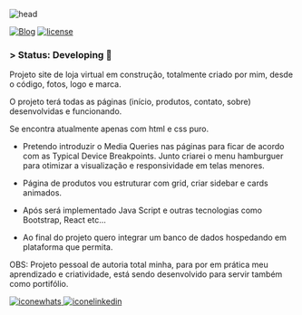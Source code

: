 ![head](https://user-images.githubusercontent.com/107652331/194654815-2f604f8e-fa4e-4f20-b1b7-1893852e08b1.jpg)

[![Blog](https://img.shields.io/website?label=P%C3%A1gina%20do%20projeto&style=for-the-badge&up_color=blue&up_message=clique%20aqui&url=https%3A%2F%2Fmbernieri.github.io%2Fprojectunderconstruction%2F)](https://mbernieri.github.io/projectunderconstruction/)
<a href="https://github.com/mbernieri/projectunderconstruction/blob/main/LICENSE" target="_blank"> 
  <img src="https://img.shields.io/github/license/mbernieri/projectunderconstruction" alt="license" /> </a>


### > Status: Developing 👷

<p style >Projeto site de loja virtual em construção, totalmente criado por mim, desde o código, fotos, logo e marca.

O projeto terá todas as páginas (início, produtos, contato, sobre) desenvolvidas e funcionando.

Se encontra atualmente apenas com html e css puro.

- Pretendo introduzir o Media Queries nas páginas para ficar de acordo com as Typical Device Breakpoints. Junto criarei o menu hamburguer para otimizar a visualização e responsividade em telas menores.

- Página de produtos vou estruturar com grid, criar sidebar e cards animados.

- Após será implementado Java Script e outras tecnologias como Bootstrap, React etc...

- Ao final do projeto quero integrar um banco de dados hospedando em plataforma que permita.

OBS: Projeto pessoal de autoria total minha, para por em prática meu aprendizado e criatividade, está sendo desenvolvido para servir também como portifólio.</p>

<a href="https://wa.me/5551991037123" target="_blank">
  <img src="https://img.shields.io/badge/WhatsApp-25D366?style=for-the-badge&logo=whatsapp&logoColor=white" alt="iconewhats" /> </a>
<a href="https://www.linkedin.com/in/matheusbelzarenobernieri/" target="_blank">
  <img src="https://img.shields.io/badge/LinkedIn-0077B5?style=for-the-badge&logo=linkedin&logoColor=white" alt="iconelinkedin" /> </a>  
  



